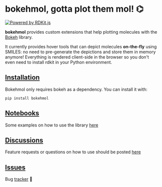 # bokehmol, gotta plot them mol! ⌬

[![Powered by RDKit.js](https://img.shields.io/badge/Powered%20by-RDKit.js-3838ff.svg?logo=data:image/png;base64,iVBORw0KGgoAAAANSUhEUgAAABAAAAAQBAMAAADt3eJSAAAABGdBTUEAALGPC/xhBQAAACBjSFJNAAB6JgAAgIQAAPoAAACA6AAAdTAAAOpgAAA6mAAAF3CculE8AAAAFVBMVEXc3NwUFP8UPP9kZP+MjP+0tP////9ZXZotAAAAAXRSTlMAQObYZgAAAAFiS0dEBmFmuH0AAAAHdElNRQfmAwsPGi+MyC9RAAAAQElEQVQI12NgQABGQUEBMENISUkRLKBsbGwEEhIyBgJFsICLC0iIUdnExcUZwnANQWfApKCK4doRBsKtQFgKAQC5Ww1JEHSEkAAAACV0RVh0ZGF0ZTpjcmVhdGUAMjAyMi0wMy0xMVQxNToyNjo0NyswMDowMDzr2J4AAAAldEVYdGRhdGU6bW9kaWZ5ADIwMjItMDMtMTFUMTU6MjY6NDcrMDA6MDBNtmAiAAAAAElFTkSuQmCC)](https://www.rdkit.org/)

**bokehmol** provides custom extensions that help plotting molecules with the
[Bokeh](https://docs.bokeh.org/) library.

It currently provides hover tools that can depict molecules **on-the-fly** using SMILES: no need to
pre-generate the depictions and store them in memory anymore! Everything is rendered client-side in
the browser so you don't even need to install rdkit in your Python environment.

## [Installation](https://pypi.org/project/bokehmol/)

Bokehmol only requires bokeh as a dependency. You can install it with:
```
pip install bokehmol
```

## [Notebooks](https://github.com/cbouy/bokehmol/tree/master/notebooks)

Some examples on how to use the library [here](https://rawcdn.githack.com/cbouy/bokehmol/9ee061268dee125268489041586dac5e757fa6a3/notebooks/quickstart.html)

## [Discussions](https://github.com/cbouy/bokehmol/discussions)

Feature requests or questions on how to use should be posted [here](https://github.com/cbouy/bokehmol/discussions)

## [Issues](https://github.com/cbouy/bokehmol/issues)

Bug [tracker](https://github.com/cbouy/bokehmol/issues) 🐞
